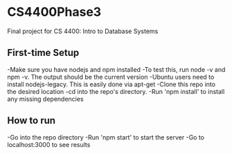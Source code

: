 # CS4400Phase3
Final project for CS 4400: Intro to Database Systems

## First-time Setup
-Make sure you have nodejs and npm installed
  -To test this, run node -v and npm -v.  The output should be the current version
  -Ubuntu users need to install nodejs-legacy.  This is easily done via apt-get
-Clone this repo into the desired location
-cd into the repo's directory.
-Run 'npm install' to install any missing dependencies

## How to run
-Go into the repo directory
-Run 'npm start' to start the server
-Go to localhost:3000 to see results